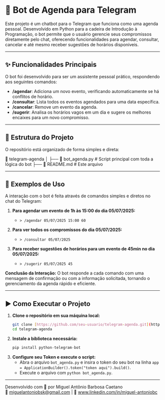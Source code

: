 # 🤖 Bot de Agenda para Telegram

Este projeto é um chatbot para o Telegram que funciona como uma agenda pessoal. Desenvolvido em Python para a cadeira de Introdução à Programação, o bot permite que o usuário gerencie seus compromissos diretamente pelo chat, oferecendo funcionalidades para agendar, consultar, cancelar e até mesmo receber sugestões de horários disponíveis.

---

## ✨ Funcionalidades Principais

O bot foi desenvolvido para ser um assistente pessoal prático, respondendo aos seguintes comandos:

- **/agendar**: Adiciona um novo evento, verificando automaticamente se há conflitos de horário.
- **/consultar**: Lista todos os eventos agendados para uma data específica.
- **/cancelar**: Remove um evento da agenda.
- **/sugerir**: Analisa os horários vagos em um dia e sugere os melhores encaixes para um novo compromisso.

---

## 📁 Estrutura do Projeto

O repositório está organizado de forma simples e direta:

📂 telegram-agenda
│
├── 🐍 bot_agenda.py      # Script principal com toda a lógica do bot
├── 📄 README.md          # Este arquivo

---

## 💬 Exemplos de Uso

A interação com o bot é feita através de comandos simples e diretos no chat do Telegram:

1.  **Para agendar um evento de 1h às 15:00 do dia 05/07/2025:**
    - `> /agendar 05/07/2025 15:00 60`

2.  **Para ver todos os compromissos do dia 05/07/2025:**
    - `> /consultar 05/07/2025`

3.  **Para receber sugestões de horários para um evento de 45min no dia 05/07/2025:**
    - `> /sugerir 05/07/2025 45`

**Conclusão da Interação:** O bot responde a cada comando com uma mensagem de confirmação ou com a informação solicitada, tornando o gerenciamento da agenda rápido e eficiente.

---

## ▶️ Como Executar o Projeto

1.  **Clone o repositório em sua máquina local:**
    ```bash
    git clone [https://github.com/seu-usuario/telegram-agenda.git](https://github.com/seu-usuario/telegram-agenda.git)
    cd telegram-agenda
    ```
2.  **Instale a biblioteca necessária:**
    ```python
    pip install python-telegram-bot
    ```
3.  **Configure seu Token e execute o script:**
    - Abra o arquivo `bot_agenda.py` e insira o token do seu bot na linha `app = ApplicationBuilder().token("token aqui").build()`.
    - Execute o arquivo com `python bot_agenda.py`.

---

Desenvolvido com 🧠 por Miguel Antônio Barbosa Caetano  
📧 miguelantoniobsk@gmail.com | 💼 www.linkedin.com/in/miguel-antoniobc
